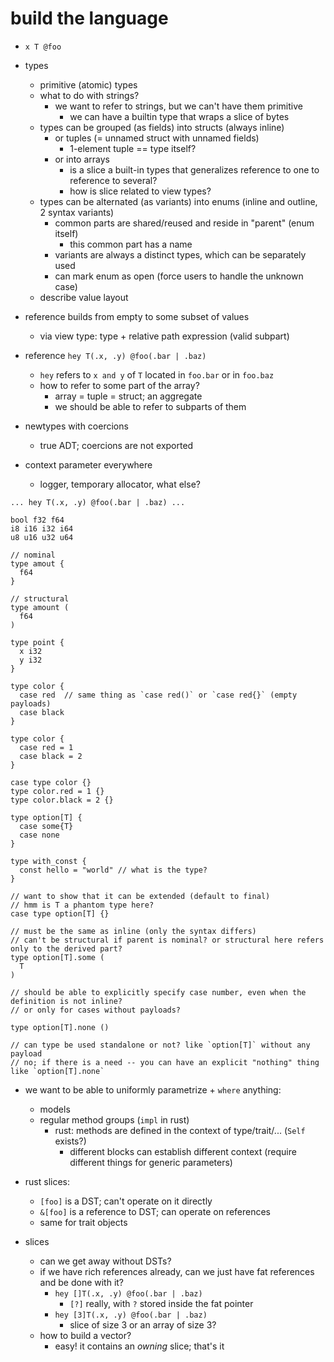 # build the language

- `x T @foo`

- types
  - primitive (atomic) types
  - what to do with strings?
    - we want to refer to strings, but we can't have them primitive
      - we can have a builtin type that wraps a slice of bytes
  - types can be grouped (as fields) into structs (always inline)
    - or tuples (= unnamed struct with unnamed fields)
      - 1-element tuple == type itself?
    - or into arrays
      - is a slice a built-in types that generalizes reference to one to reference to several?
      - how is slice related to view types?
  - types can be alternated (as variants) into enums (inline and outline, 2 syntax variants)
    - common parts are shared/reused and reside in "parent" (enum itself)
      - this common part has a name
    - variants are always a distinct types, which can be separately used
    - can mark enum as open (force users to handle the unknown case)
  - describe value layout
- reference builds from empty to some subset of values
  - via view type: type + relative path expression (valid subpart)
- reference `hey T(.x, .y) @foo(.bar | .baz)`
  - `hey` refers to `x and y` of `T` located in `foo.bar` or in `foo.baz`
  - how to refer to some part of the array?
    - array = tuple = struct; an aggregate
    - we should be able to refer to subparts of them


- newtypes with coercions
  - true ADT; coercions are not exported

- context parameter everywhere
  - logger, temporary allocator, what else?

`... hey T(.x, .y) @foo(.bar | .baz) ...`

```
bool f32 f64
i8 i16 i32 i64
u8 u16 u32 u64

// nominal
type amout {
  f64
}

// structural
type amount (
  f64
)

type point {
  x i32
  y i32
}

type color {
  case red  // same thing as `case red()` or `case red{}` (empty payloads)
  case black
}

type color {
  case red = 1
  case black = 2
}

case type color {}
type color.red = 1 {}
type color.black = 2 {}

type option[T] {
  case some{T}
  case none
}

type with_const {
  const hello = "world" // what is the type?
}

// want to show that it can be extended (default to final)
// hmm is T a phantom type here?
case type option[T] {}

// must be the same as inline (only the syntax differs)
// can't be structural if parent is nominal? or structural here refers only to the derived part?
type option[T].some (
  T
)

// should be able to explicitly specify case number, even when the definition is not inline?
// or only for cases without payloads?

type option[T].none ()

// can type be used standalone or not? like `option[T]` without any payload
// no; if there is a need -- you can have an explicit "nothing" thing like `option[T].none`
```

- we want to be able to uniformly parametrize + `where` anything:
  - models
  - regular method groups (`impl` in rust)
    - rust: methods are defined in the context of type/trait/... (`Self` exists?)
      - different blocks can establish different context (require different things for generic parameters)

- rust slices:
  - `[foo]` is a DST; can't operate on it directly
  - `&[foo]` is a reference to DST; can operate on references
  - same for trait objects

- slices
  - can we get away without DSTs?
  - if we have rich references already, can we just have fat references and be done with it?
    - `hey []T(.x, .y) @foo(.bar | .baz)`
      - `[?]` really, with `?` stored inside the fat pointer
    - `hey [3]T(.x, .y) @foo(.bar | .baz)`
      - slice of size 3 or an array of size 3?
  - how to build a vector?
    - easy! it contains an *owning* slice; that's it
